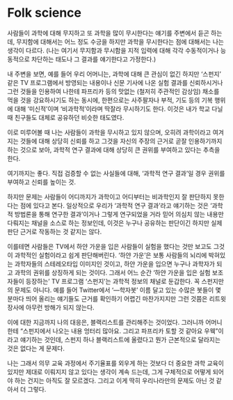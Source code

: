 Folk science
============

사람들이 과학에 대해 무지하고 또 과학을 많이 무시한다는 얘기를 주변에서 듣곤 하는데, 무지함에 대해서는 어느 정도 수긍을 하지만 과학을 무시한다는 점에 대해서는 나는 생각이 다르다. (나는 여기서 무지함과 무시함을 지적 입력에 대해 각각 수동적이거나 능동적으로 차단하는 태도나 그 결과를 얘기한다고 가정한다.)

내 주변을 보면, 예를 들어 우리 어머니는, 과학에 대해 큰 관심이 없긴 하지만 ‘스펀지’ 같은 TV 프로그램에서 방영되는 내용이나 신문 기사에 나온 실험 결과를 신뢰하시거나 그런 것들을 인용하여 나한테 파프리카 등의 맛없는 (철저히 주관적인 감상임) 채소를 먹을 것을 강요하시기도 하는 동시에, 한편으로는 사주팔자나 부적, 기도 등의 기복 행위에 대해 ‘미신적’이며 ‘비과학적’이라며 딱잘라 무시하기도 한다. 이것은 내가 학교 다닐 때 친구들도 대체로 공유하던 비슷한 태도였다.

이로 미루어볼 때 나는 사람들이 과학을 무시하고 있지 않으며, 오히려 과학이라고 여겨지는 것들에 대해 상당히 신뢰를 하고 그것을 자신의 주장의 근거로 곧잘 인용하기까지 하는 것으로 보아, 과학적 연구 결과에 대해 상당히 큰 권위를 부여하고 있다는 추측을 한다.

여기까지는 좋다. 직접 검증할 수 없는 사실들에 대해, ‘과학적 연구 결과’일 경우 권위를 부여하고 신뢰를 높이는 것.

하지만 문제는 사람들이 어디까지가 과학이고 어디부터는 비과학인지 잘 판단하지 못한다는 점에 있다고 본다. 일상적으로 우리가 ‘과학적 연구 결과’라고 얘기하는 것은 ‘과학적 방법론을 통해 연구한 결과’이거나 그렇게 연구되었을 거라 믿어 의심치 않는 내용만 다뤄지는 채널을 소스로 하는 정보인데, 이것은 누구나 공유하는 판단이긴 하지만 실제 판단 근거로 작동하는 것 같지는 않다.

이를테면 사람들은 TV에서 하얀 가운을 입은 사람들이 실험을 했다는 것만 보고도 그것이 과학적인 실험이라고 쉽게 판단해버린다. ‘하얀 가운’은 보통 사람들의 뇌리에 박혀있는 과학자들의 스테레오타입 이미지인 것이고, 하얀 가운을 입으면 누구나 과학자가 되고 과학의 권위를 상징하게 되는 것이다. 그래서 어느 순간 ‘하얀 가운을 입은 실험 보조자들이 등장하는’ TV 프로그램 ‘스펀지’는 과학적 정보의 채널로 둔갑한다. 꼭 스펀지만의 문제도 아니다. 예를 들어 Twitter에서 ‘—학자봇’ 이름 달고 있는 수많은 봇들이 몇분마다 띄어 올리는 얘기들도 근거를 확인하기 어렵긴 마찬가지지만 그런 것쯤은 리트윗 장사에 아무런 방해가 되지 않는다.

이에 대한 지금까지 나의 대응은, 블랙리스트를 관리해주는 것이었다. 그러니까 어머니한테 “스펀지에서 나오는 내용 엉터리 많아요. 그리고 파프리카 토할 것 같아요 우웩”이라고 얘기하는 것인데, 스펀지 하나 블랙리스트에 올렸다고 뭔가 근본적으로 달라지는 것은 없다는 게 문제다.

나는 그래서 의무 교육 과정에서 주기율표를 외우게 하는 것보다 더 중요한 과학 교육이 있지만 제대로 이뤄지지 않고 있다는 생각이 계속 드는데, 그게 구체적으로 어떻게 되어야 하는 건지는 아직도 잘 모르겠다. 그리고 이게 딱히 우리나라만의 문제도 아닌 것 같아서 더 그렇다.
